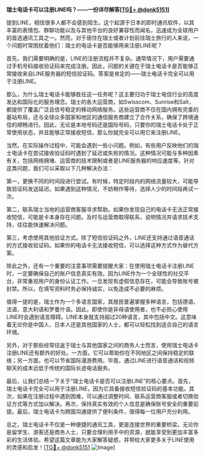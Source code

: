 **瑞士电话卡可以注册LINE吗？——一份详尽解答[[TG💪+ @donk5151](https://t.me/s/donk5151)]**

提到LINE，相信很多人都不会感到陌生。这个起源于日本的即时通讯软件，以其丰富的表情包、群聊功能以及与其他平台的良好兼容性而闻名，迅速成为全球用户的首选通讯工具之一。然而，对于居住在瑞士或者计划前往瑞士旅行的人来说，一个问题时常困扰着他们：瑞士的电话卡是否能够用来注册LINE呢？

首先，我们需要明确的是，LINE的注册流程并不复杂。通常情况下，用户需要通过手机号码接收验证码来完成注册。因此，问题的关键在于瑞士电话卡是否能够正常接收来自LINE服务器的短信验证码。答案是肯定的——瑞士电话卡完全可以用于注册LINE。

那么，为什么瑞士电话卡能够胜任这一任务呢？这主要归功于瑞士电信行业的高度发达和国际化的服务理念。瑞士的各大运营商，如Swisscom、Sunrise和Salt，都提供了覆盖广泛且信号稳定的移动网络服务。这些运营商不仅在国内拥有完善的基站布局，还与全球众多国家和地区的通信服务商建立了合作关系，确保了跨境通信的顺畅进行。因此，无论是本地号码还是国际号码，只要你的瑞士电话卡处于正常使用状态，并且能够正常接收短信，那么你就完全可以用它来注册LINE。

当然，在实际操作过程中，可能会遇到一些小问题。例如，有些用户反映他们的瑞士电话卡在尝试接收验证码时遇到了延迟或失败的情况。这种情况可能与多种因素有关，包括网络拥堵、运营商的技术限制或者是LINE服务器的响应速度等。针对这类问题，我们可以采取以下几种解决办法：

第一，更换不同的时间段进行尝试。有时候，特定时段内的网络流量较大，可能导致验证码发送延迟。如果遇到这种情况，不妨稍作等待，选择人少的时间段再试一次。

第二，联系瑞士当地的运营商客服寻求帮助。如果你发现自己的电话卡无法正常接收短信，可能是卡本身存在问题。及时与运营商取得联系，说明情况并请求技术支持，往往能快速解决问题。

第三，考虑使用其他验证方式。除了短信验证码之外，LINE还支持通过语音通话的方式接收验证码。如果你的电话卡无法接收短信，可以选择这种方式作为替代方案。

除此之外，还有一个重要的注意事项需要提醒大家：在使用瑞士电话卡注册LINE时，一定要确保自己的账户信息真实有效。因为LINE作为一个全球性的社交平台，非常重视用户的身份认证工作。一旦发现有虚假信息存在，可能会导致账号被封禁。所以，在填写资料时务必保持诚实，以免造成不必要的麻烦。

值得一提的是，瑞士作为一个多语言国家，其居民普遍掌握多种语言，包括德语、法语、意大利语和罗曼什语。因此，即使你是非母语使用者，也不必担心使用LINE时会遇到语言障碍。LINE本身就支持超过20种语言，其中包括中文。这意味着无论你是中国人、日本人还是其他国家的人士，都可以轻松找到适合自己的语言环境。

另外，对于那些经常往返于瑞士与其他国家之间的商务人士而言，使用瑞士电话卡注册LINE还有额外的好处。一方面，它可以帮助你在不同地区之间保持稳定的联络；另一方面，也可以节省国际漫游费用。毕竟，通过LINE进行语音通话和视频聊天的成本远低于传统的国际长途电话服务。

最后，让我们总结一下关于“瑞士电话卡是否可以注册LINE”的核心要点。首先，瑞士电话卡完全可以用于注册LINE，因为它具备接收短信验证码的基本功能。其次，如果在注册过程中遇到困难，可以通过调整时间、联系运营商客服或者切换验证方式等方式加以解决。再次，保持真实有效的个人信息是确保账号安全的重要前提。最后，瑞士电话卡为跨国沟通提供了便利条件，值得每一位用户充分利用。

总之，瑞士电话卡不仅是一种便捷的通讯工具，更是连接世界的重要桥梁。无论你是留学生、游客还是商务人士，只要合理利用手中的资源，就能享受到更加丰富多彩的生活体验。希望这篇文章能为大家解答疑惑，并带给大家更多关于LINE使用的灵感和启发！[[TG💪+ @donk5151](https://t.me/s/donk5151) ![Image](https://i.postimg.cc/rwNCRYN7/Snipaste-2025-04-30-17-27-05.png)]